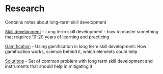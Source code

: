 # Research

Contains notes about long-term skill development

[Skill development](skill_development.md) - Long term skill development - how to master something that requires 10-20
years of learning and practicing

[Gamification](gamification.md) - Using gamification in long term skill development: How gamification works, science
behind it, which elements could help

[Solutions](solutions.md) - Set of common problem with long term skill development and instruments that should help in
mitigating it